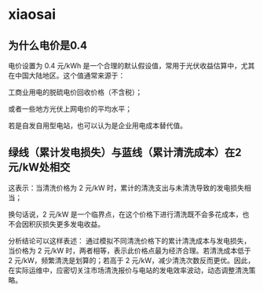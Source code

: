 # xiaosai
## 为什么电价是0.4
电价设置为 0.4 元/kWh 是一个合理的默认假设值，常用于光伏收益估算中，尤其在中国大陆地区。这个值通常来源于：

工商业用电的脱硫电价回收价格（不含税）；

或者一些地方光伏上网电价的平均水平；

若是自发自用型电站，也可以认为是企业用电成本替代值。
## 绿线（累计发电损失）与蓝线（累计清洗成本）在2元/kW处相交


这表示：当清洗价格为 2 元/kW 时，累计的清洗支出与未清洗导致的发电损失相当；

换句话说，2 元/kW 是一个临界点，在这个价格下进行清洗既不会多花成本，也不会因积灰损失更多发电收益。

分析结论可以这样表述：
通过模拟不同清洗价格下的累计清洗成本与发电损失，当价格为 2 元/kW 时，两者相等，表示此价格点最为经济合理。若清洗成本低于 2 元/kW，频繁清洗是划算的；若高于 2 元/kW，减少清洗次数反而更优。因此，在实际运维中，应密切关注市场清洗报价与电站的发电效率波动，动态调整清洗策略。

